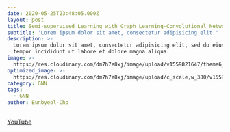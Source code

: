 ```yaml
---
date: 2020-05-25T23:48:05.000Z
layout: post
title: Semi-supervised Learning with Graph Learning-Convolutional Networks 
subtitle: 'Lorem ipsum dolor sit amet, consectetur adipisicing elit.'
description: >-
  Lorem ipsum dolor sit amet, consectetur adipisicing elit, sed do eiusmod
  tempor incididunt ut labore et dolore magna aliqua.
image: >-
  https://res.cloudinary.com/dm7h7e8xj/image/upload/v1559821647/theme6_qeeojf.jpg
optimized_image: >-
  https://res.cloudinary.com/dm7h7e8xj/image/upload/c_scale,w_380/v1559821647/theme6_qeeojf.jpg
category: GNN
tags:
  - GNN
author: Eunbyeol-Cho
---
```

[YouTube](https://youtu.be/-n9pCK-pLFU)